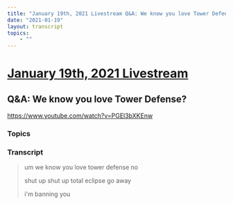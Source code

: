 ```yaml
---
title: "January 19th, 2021 Livestream Q&A: We know you love Tower Defense?"
date: "2021-01-19"
layout: transcript
topics:
    - ""
---
```

# [January 19th, 2021 Livestream](../2021-01-19.md)
## Q&A: We know you love Tower Defense?
https://www.youtube.com/watch?v=PGEl3bXKEnw

### Topics


### Transcript

> um we know you love tower defense no
> 
> shut up shut up total eclipse go away
> 
> i'm banning you
> 
